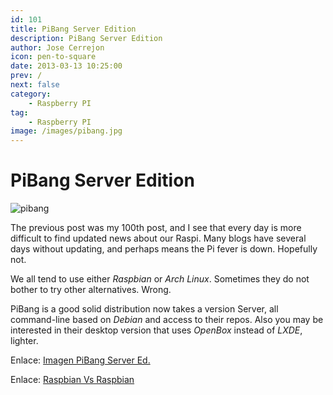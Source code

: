 ```yaml
---
id: 101
title: PiBang Server Edition
description: PiBang Server Edition
author: Jose Cerrejon
icon: pen-to-square
date: 2013-03-13 10:25:00
prev: /
next: false
category:
    - Raspberry PI
tag:
    - Raspberry PI
image: /images/pibang.jpg
---
```


# PiBang Server Edition

![pibang](/images/pibang.jpg)

The previous post was my 100th post, and I see that every day is more difficult to find updated news about our Raspi. Many blogs have several days without updating, and perhaps means the Pi fever is down. Hopefully not.

We all tend to use either _Raspbian_ or _Arch Linux_. Sometimes they do not bother to try other alternatives. Wrong.

PiBang is a good solid distribution now takes a version Server, all command-line based on _Debian_ and access to their repos. Also you may be interested in their desktop version that uses _OpenBox_ instead of _LXDE_, lighter.

Enlace: [Imagen PiBang Server Ed.](https://sourceforge.net/projects/pibang/files/pibang-server-20130312.img.zip/download)

Enlace: [Raspbian Vs Raspbian](https://pibanglinux.org/notes.html)
